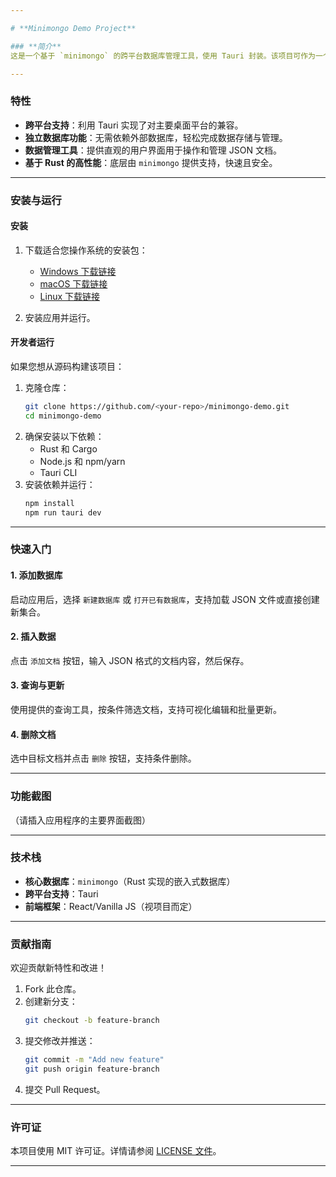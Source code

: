 ```yaml
---

# **Minimongo Demo Project**

### **简介**
这是一个基于 `minimongo` 的跨平台数据库管理工具，使用 Tauri 封装。该项目可作为一个独立数据库应用（Standalone DB），也可以用于管理和操作 JSON 格式的数据。得益于 Tauri 的封装，该工具可以在 **Windows**、**macOS** 和 **Linux** 平台上运行。

---
```


### **特性**
- **跨平台支持**：利用 Tauri 实现了对主要桌面平台的兼容。
- **独立数据库功能**：无需依赖外部数据库，轻松完成数据存储与管理。
- **数据管理工具**：提供直观的用户界面用于操作和管理 JSON 文档。
- **基于 Rust 的高性能**：底层由 `minimongo` 提供支持，快速且安全。

---

### **安装与运行**

#### **安装**
1. 下载适合您操作系统的安装包：
   - [Windows 下载链接](#)
   - [macOS 下载链接](#)
   - [Linux 下载链接](#)

2. 安装应用并运行。

#### **开发者运行**
如果您想从源码构建该项目：
1. 克隆仓库：
   ```bash
   git clone https://github.com/<your-repo>/minimongo-demo.git
   cd minimongo-demo
   ```
2. 确保安装以下依赖：
   - Rust 和 Cargo
   - Node.js 和 npm/yarn
   - Tauri CLI
3. 安装依赖并运行：
   ```bash
   npm install
   npm run tauri dev
   ```

---

### **快速入门**

#### **1. 添加数据库**
启动应用后，选择 `新建数据库` 或 `打开已有数据库`，支持加载 JSON 文件或直接创建新集合。

#### **2. 插入数据**
点击 `添加文档` 按钮，输入 JSON 格式的文档内容，然后保存。

#### **3. 查询与更新**
使用提供的查询工具，按条件筛选文档，支持可视化编辑和批量更新。

#### **4. 删除文档**
选中目标文档并点击 `删除` 按钮，支持条件删除。

---

### **功能截图**
（请插入应用程序的主要界面截图）

---

### **技术栈**
- **核心数据库**：`minimongo`（Rust 实现的嵌入式数据库）
- **跨平台支持**：Tauri
- **前端框架**：React/Vanilla JS（视项目而定）

---

### **贡献指南**
欢迎贡献新特性和改进！  
1. Fork 此仓库。
2. 创建新分支：
   ```bash
   git checkout -b feature-branch
   ```
3. 提交修改并推送：
   ```bash
   git commit -m "Add new feature"
   git push origin feature-branch
   ```
4. 提交 Pull Request。

---

### **许可证**
本项目使用 MIT 许可证。详情请参阅 [LICENSE 文件](./LICENSE)。

---